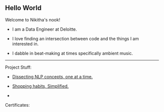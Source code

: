 ## Hello World


Welcome to Nikitha's nook!

- I am a Data Engineer at Deloitte.

- I love finding an intersection between code and the things I am interested in. 

- I dabble in beat-making at times specifically ambient music. 

--------------------------

Project Stuff:

- [Dissecting NLP concepts, one at a time.](https://github.com/Nikitha-Rajendran/Topic-Modeling)

- [Shopping habits, Simplified.](https://github.com/Nikitha-Rajendran/Customer-Segregation-With-RFM-Analysis)

-

Certificates:




<!--
**Nikitha-Rajendran/Nikitha-Rajendran** is a ✨ _special_ ✨ repository because its `README.md` (this file) appears on your GitHub profile.

Here are some ideas to get you started:

- 🔭 I’m currently working on ...
- 🌱 I’m currently learning ...
- 👯 I’m looking to collaborate on ...
- 🤔 I’m looking for help with ...
- 💬 Ask me about ...
- 📫 How to reach me: ...
- 😄 Pronouns: ...
- ⚡ Fun fact: ...
-->
